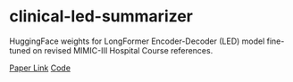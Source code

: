 # clinical-led-summarizer

HuggingFace weights for LongFormer Encoder-Decoder (LED) model fine-tuned on revised MIMIC-III Hospital Course references.

[Paper Link](https://arxiv.org/abs/2204.10290)
[Code](https://github.com/amazon-research/summary-reference-revision)
